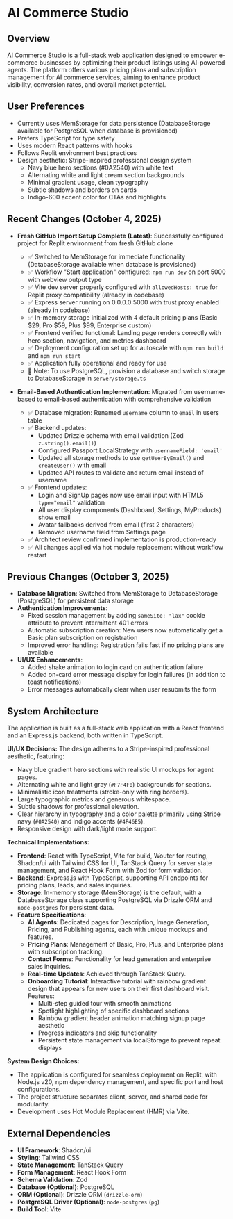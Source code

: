 # AI Commerce Studio

## Overview
AI Commerce Studio is a full-stack web application designed to empower e-commerce businesses by optimizing their product listings using AI-powered agents. The platform offers various pricing plans and subscription management for AI commerce services, aiming to enhance product visibility, conversion rates, and overall market potential.

## User Preferences
- Currently uses MemStorage for data persistence (DatabaseStorage available for PostgreSQL when database is provisioned)
- Prefers TypeScript for type safety
- Uses modern React patterns with hooks
- Follows Replit environment best practices
- Design aesthetic: Stripe-inspired professional design system
  - Navy blue hero sections (#0A2540) with white text
  - Alternating white and light cream section backgrounds
  - Minimal gradient usage, clean typography
  - Subtle shadows and borders on cards
  - Indigo-600 accent color for CTAs and highlights

## Recent Changes (October 4, 2025)

- **Fresh GitHub Import Setup Complete (Latest)**: Successfully configured project for Replit environment from fresh GitHub clone
  - ✅ Switched to MemStorage for immediate functionality (DatabaseStorage available when database is provisioned)
  - ✅ Workflow "Start application" configured: `npm run dev` on port 5000 with webview output type
  - ✅ Vite dev server properly configured with `allowedHosts: true` for Replit proxy compatibility (already in codebase)
  - ✅ Express server running on 0.0.0.0:5000 with trust proxy enabled (already in codebase)
  - ✅ In-memory storage initialized with 4 default pricing plans (Basic $29, Pro $59, Plus $99, Enterprise custom)
  - ✅ Frontend verified functional: Landing page renders correctly with hero section, navigation, and metrics dashboard
  - ✅ Deployment configuration set up for autoscale with `npm run build` and `npm run start`
  - ✅ Application fully operational and ready for use
  - 📝 Note: To use PostgreSQL, provision a database and switch storage to DatabaseStorage in `server/storage.ts`

- **Email-Based Authentication Implementation**: Migrated from username-based to email-based authentication with comprehensive validation
  - ✅ Database migration: Renamed `username` column to `email` in users table
  - ✅ Backend updates:
    - Updated Drizzle schema with email validation (Zod `z.string().email()`)
    - Configured Passport LocalStrategy with `usernameField: 'email'`
    - Updated all storage methods to use `getUserByEmail()` and `createUser()` with email
    - Updated API routes to validate and return email instead of username
  - ✅ Frontend updates:
    - Login and SignUp pages now use email input with HTML5 `type="email"` validation
    - All user display components (Dashboard, Settings, MyProducts) show email
    - Avatar fallbacks derived from email (first 2 characters)
    - Removed username field from Settings page
  - ✅ Architect review confirmed implementation is production-ready
  - ✅ All changes applied via hot module replacement without workflow restart

## Previous Changes (October 3, 2025)
- **Database Migration**: Switched from MemStorage to DatabaseStorage (PostgreSQL) for persistent data storage
- **Authentication Improvements**:
  - Fixed session management by adding `sameSite: "lax"` cookie attribute to prevent intermittent 401 errors
  - Automatic subscription creation: New users now automatically get a Basic plan subscription on registration
  - Improved error handling: Registration fails fast if no pricing plans are available
- **UI/UX Enhancements**:
  - Added shake animation to login card on authentication failure
  - Added on-card error message display for login failures (in addition to toast notifications)
  - Error messages automatically clear when user resubmits the form

## System Architecture
The application is built as a full-stack web application with a React frontend and an Express.js backend, both written in TypeScript.

**UI/UX Decisions:**
The design adheres to a Stripe-inspired professional aesthetic, featuring:
- Navy blue gradient hero sections with realistic UI mockups for agent pages.
- Alternating white and light gray (`#F7F4F0`) backgrounds for sections.
- Minimalistic icon treatments (stroke-only with ring borders).
- Large typographic metrics and generous whitespace.
- Subtle shadows for professional elevation.
- Clear hierarchy in typography and a color palette primarily using Stripe navy (`#0A2540`) and indigo accents (`#4F46E5`).
- Responsive design with dark/light mode support.

**Technical Implementations:**
- **Frontend**: React with TypeScript, Vite for build, Wouter for routing, Shadcn/ui with Tailwind CSS for UI, TanStack Query for server state management, and React Hook Form with Zod for form validation.
- **Backend**: Express.js with TypeScript, supporting API endpoints for pricing plans, leads, and sales inquiries.
- **Storage**: In-memory storage (MemStorage) is the default, with a DatabaseStorage class supporting PostgreSQL via Drizzle ORM and `node-postgres` for persistent data.
- **Feature Specifications**:
    - **AI Agents**: Dedicated pages for Description, Image Generation, Pricing, and Publishing agents, each with unique mockups and features.
    - **Pricing Plans**: Management of Basic, Pro, Plus, and Enterprise plans with subscription tracking.
    - **Contact Forms**: Functionality for lead generation and enterprise sales inquiries.
    - **Real-time Updates**: Achieved through TanStack Query.
    - **Onboarding Tutorial**: Interactive tutorial with rainbow gradient design that appears for new users on their first dashboard visit. Features:
        - Multi-step guided tour with smooth animations
        - Spotlight highlighting of specific dashboard sections
        - Rainbow gradient header animation matching signup page aesthetic
        - Progress indicators and skip functionality
        - Persistent state management via localStorage to prevent repeat displays

**System Design Choices:**
- The application is configured for seamless deployment on Replit, with Node.js v20, npm dependency management, and specific port and host configurations.
- The project structure separates client, server, and shared code for modularity.
- Development uses Hot Module Replacement (HMR) via Vite.

## External Dependencies
- **UI Framework**: Shadcn/ui
- **Styling**: Tailwind CSS
- **State Management**: TanStack Query
- **Form Management**: React Hook Form
- **Schema Validation**: Zod
- **Database (Optional)**: PostgreSQL
- **ORM (Optional)**: Drizzle ORM (`drizzle-orm`)
- **PostgreSQL Driver (Optional)**: `node-postgres` (`pg`)
- **Build Tool**: Vite